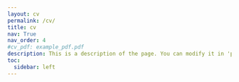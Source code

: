 ```yaml
---
layout: cv
permalink: /cv/
title: cv
nav: True
nav_order: 4
#cv_pdf: example_pdf.pdf
description: This is a description of the page. You can modify it in 'pages/_cv.md'. You can also change or remove the top pdf download button.
toc:
  sidebar: left
---
```

